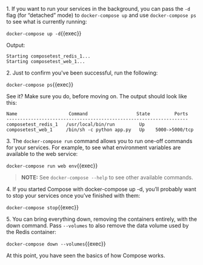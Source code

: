 1\. If you want to run your services in the background, you can pass the ```-d``` flag (for “detached” mode) to ```docker-compose up``` and use ```docker-compose ps``` to see what is currently running:

`docker-compose up -d`{{exec}}

Output:
```
Starting composetest_redis_1...
Starting composetest_web_1...
```


2\. Just to confirm you've been successful, run the following:

`docker-compose ps`{{exec}}

See it? Make sure you do, before moving on. The output should look like this:

```console
Name                   Command                  State         Ports
-------------------------------------------------------------------
composetest_redis_1   /usr/local/bin/run         Up
composetest_web_1     /bin/sh -c python app.py   Up    5000->5000/tcp
```


3\. The ```docker-compose run``` command allows you to run one-off commands for your services. For example, to see what environment variables are available to the web service:

`docker-compose run web env`{{exec}}

> **NOTE:** See ```docker-compose --help``` to see other available commands. 


4\. If you started Compose with docker-compose up -d, you’ll probably want to stop your services once you’ve finished with them:

`docker-compose stop`{{exec}}


5\. You can bring everything down, removing the containers entirely, with the down command. Pass ```--volumes``` to also remove the data volume used by the Redis container:

`docker-compose down --volumes`{{exec}}

At this point, you have seen the basics of how Compose works.

